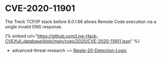 # CVE-2020-11901

The Treck TCP/IP stack before 6.0.1.66 allows Remote Code execution via a single invalid DNS response.

{% embed url="https://github.com/Live-Hack-CVE/full_database/blob/main/cves/2020/CVE-2020-11901.json" %}


* advanced-threat-research ~> [Ripple-20-Detection-Logic](https://www.alice-snow.ru/2020/database/cve-2020-11901/ripple-20-detection-logic-advanced-threat-research)